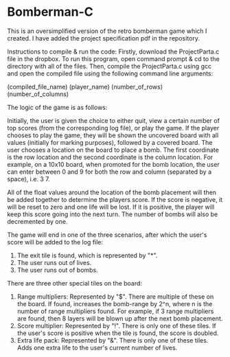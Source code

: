 # Bomberman-C

This is an oversimplified version of the retro bomberman game which I created.
I have added the project specification pdf in the repository.

Instructions to compile & run the code:
Firstly, download the ProjectParta.c file in the dropbox.
To run this program, open command prompt & cd to the directory with all of the files.
Then, compile the ProjectParta.c using gcc and open the compiled file using the following command line arguments:

(compiled_file_name) (player_name) (number_of_rows) (number_of_columns)

The logic of the game is as follows:

Initially, the user is given the choice to either quit, view a certain number of top scores (from the corresponding log file), or play the game.
If the player chooses to play the game, they will be shown the uncovered board with all values (initially for marking purposes), followed by a covered board.
The user chooses a location on the board to place a bomb. The first coordinate is the row location and the second coordinate is the column location. 
For example, on a 10x10 board, when promoted for the bomb location, the user can enter between 0 and 9 for both the row and column (separated by a space), i.e. 3 7. 

All of the float values around the location of the bomb placement will then be added together to determine the players score.
If the score is negative, it will be reset to zero and one life will be lost. If it is positive, the player will keep this score going into the next turn.
The number of bombs will also be decremented by one. 

The game will end in one of the three scenarios, after which the user's score will be added to the log file:
1. The exit tile is found, which is represented by "*".
2. The user runs out of lives.
3. The user runs out of bombs.

There are three other special tiles on the board:
1. Range multipliers: Represented by "$". There are multiple of these on the board. If found, increases the bomb-range by 2^n, where n is the number of
range multipliers found. For example, if 3 range multipliers are found, then 8 layers will be blown up after the next bomb placement. 
2. Score multiplier: Represented by "!". There is only one of these tiles. If the user's score is positive when the tile is found, the score is doubled.
3. Extra life pack: Represented by "&". There is only one of these tiles. Adds one extra life to the user's current number of lives.
